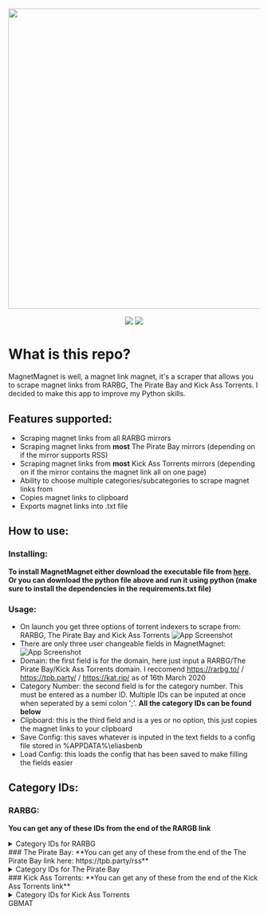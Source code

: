 <h3 align="center"><img src="https://i.imgur.com/pX9no9C.png" width="600px"></h3>
<p align="center">
  <a href="https://github.com/eliasbenb/MagnetMagnet/releases"><img src="https://img.shields.io/github/downloads/eliasbenb/MagnetMagnet/total?color=%234197fe&style=for-the-badge"></a>
  <a href="https://github.com/eliasbenb/MagnetMagnet/releases/latest"><img src="https://img.shields.io/github/v/release/eliasbenb/MagnetMagnet?color=%234197fe&style=for-the-badge"></a>
</p>

# What is this repo?
MagnetMagnet is well, a magnet link magnet, it's a scraper that allows you to scrape magnet links from RARBG, The Pirate Bay and Kick Ass Torrents. I decided to make this app to improve my Python skills.

## Features supported:
- Scraping magnet links from all RARBG mirrors
- Scraping magnet links from **most** The Pirate Bay mirrors (depending on if the mirror supports RSS)
- Scraping magnet links from **most** Kick Ass Torrents mirrors (depending on if the mirror contains the magnet link all on one page)
- Ability to choose multiple categories/subcategories to scrape magnet links from
- Copies magnet links to clipboard
- Exports magnet links into .txt file

## How to use:
### Installing:
**To install MagnetMagnet either download the executable file from [here](https://github.com/eliasbenb/MagnetMagnet/releases).**
**Or you can download the python file above and run it using python (make sure to install the dependencies in the requirements.txt file)**
### Usage:
- On launch you get three options of torrent indexers to scrape from: RARBG, The Pirate Bay and Kick Ass Torrents
![App Screenshot](https://user-images.githubusercontent.com/54410649/76709427-0b9dfa00-6718-11ea-9f53-9bc1c848d737.PNG)
- There are only three user changeable fields in MagnetMagnet:
![App Screenshot](https://user-images.githubusercontent.com/54410649/76709428-0d67bd80-6718-11ea-9261-c46a57bf0812.PNG)
- Domain: the first field is for the domain, here just input a RARBG/The Pirate Bay/Kick Ass Torrents domain. I reccomend https://rarbg.to/ / https://tpb.party/ / https://kat.rip/ as of 16th March 2020
- Category Number: the second field is for the category number. This must be entered as a number ID. Multiple IDs can be inputed at once when seperated by a semi colon ';'. **All the category IDs can be found below**
- Clipboard: this is the third field and is a yes or no option, this just copies the magnet links to your clipboard
- Save Config: this saves whatever is inputed in the text fields to a config file stored in %APPDATA%\eliasbenb
- Load Config: this loads the config that has been saved to make filling the fields easier
## Category IDs:
### RARBG:
**You can get any of these IDs from the end of the RARGB link**
<details><summary>Category IDs for RARBG</summary><br>
  <ul>
    <li> XXX (18+) = 4</li>
    <li> Movies/XVID = 14</li>
    <li> Movies/XVID/720 = 48</li>
    <li> Movies/x264 = 17</li>
    <li> Movies/x264/1080 = 44</li>
    <li> Movies/x264/720 = 45</li>
    <li> Movies/x264/3D = 47</li>
    <li> Movies/x264/4k = 50</li>
    <li> Movies/x265/4k = 51</li>
    <li> Movs/x265/4k/HDR = 52</li>
    <li> Movies/Full BD = 42</li>
    <li> Movies/BD Remux = 46</li>
    <li> TV Episodes = 18</li>
    <li> TV HD Episodes = 41</li>
    <li> TV UHD Episodes = 49</li>
    <li> Music/MP3 = 23</li>
    <li> Music/FLAC = 25</li>
    <li> Games/PC ISO = 27</li>
    <li> Games/PC RIP = 28</li>
    <li> Games/PS3 = 40</li>
    <li> Games/XBOX-360 = 32</li>
    <li> Software/PC ISO = 33</li>
    <li> Games/PS4 = 53</li>
  </ul>
</details>
### The Pirate Bay:
**You can get any of these from the end of the The Pirate Bay link here: https://tpb.party/rss**
<details><summary>Category IDs for The Pirate Bay</summary><br>
  <ul>
    <li> Audio = top100/100</li>
    <li> Video = top100/200</li>
    <li> Applications = top100/300</li>
    <li> Games = top100/400</li>
    <li> Porn = top100/500</li>
    <li> Other = top100/600</li>
    <li> All = top100/0</li>
  </ul>
</details>
### Kick Ass Torrents:
**You can get any of these from the end of the Kick Ass Torrents link**
<details><summary>Category IDs for Kick Ass Torrents</summary><br>
  <ul>
    <li> Movies = movies</li>
    <li> Tv = tv</li>
    <li> Anime = anime</li>
    <li> Music = music</li>
    <li> Books = books</li>
    <li> Games = games</li>
    <li> Applications = applications</li>
    <li> XXX = xxx</li>
    <li> All = new</li>
  </ul>
</details>GBMAT
